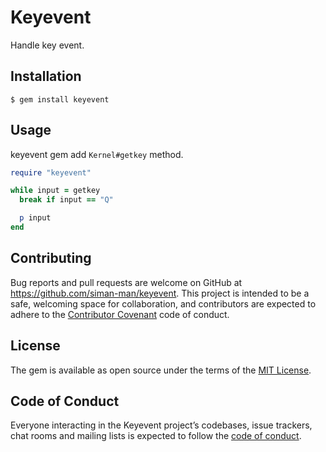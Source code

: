 # Keyevent

Handle key event.

## Installation

```
$ gem install keyevent
```

## Usage

keyevent gem add `Kernel#getkey` method.

```ruby
require "keyevent"

while input = getkey
  break if input == "Q"

  p input
end
```

## Contributing

Bug reports and pull requests are welcome on GitHub at https://github.com/siman-man/keyevent. This project is intended to be a safe, welcoming space for collaboration, and contributors are expected to adhere to the [Contributor Covenant](http://contributor-covenant.org) code of conduct.

## License

The gem is available as open source under the terms of the [MIT License](http://opensource.org/licenses/MIT).

## Code of Conduct

Everyone interacting in the Keyevent project’s codebases, issue trackers, chat rooms and mailing lists is expected to follow the [code of conduct](https://github.com/siman-man/keyevent/blob/master/CODE_OF_CONDUCT.md).
